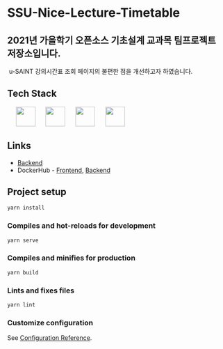 # SSU-Nice-Lecture-Timetable


## 2021년 가을학기 오픈소스 기초설계 교과목 팀프로젝트 저장소입니다.
&nbsp;u-SAINT 강의시간표 조회 페이지의 불편한 점을 개선하고자 하였습니다.


## Tech Stack
&nbsp;&nbsp;&nbsp;&nbsp;
<img src="https://v3.vuejs.org/logo.png" height="45px" />
&nbsp;&nbsp;&nbsp;&nbsp;
<img src="https://nodejs.org/static/images/logo.svg" height="45px" />
&nbsp;&nbsp;&nbsp;&nbsp;
<img src="https://labs.mysql.com/common/logos/mysql-logo.svg" height="45px" />
&nbsp;&nbsp;&nbsp;&nbsp;
<img src="https://upload.wikimedia.org/wikipedia/commons/4/4e/Docker_%28container_engine%29_logo.svg" height="45px" />


## Links
 - [Backend](https://github.com/mathpaul3/SSU-Nice-Lecture-Timetable-Backend) 
 - DockerHub - [Frontend](https://hub.docker.com/r/mathpaul3/front), [Backend](https://hub.docker.com/r/mathpaul3/backend)


## Project setup
```JavaScript
yarn install
```

### Compiles and hot-reloads for development
```JavaScript
yarn serve
```

### Compiles and minifies for production
```JavaScript
yarn build
```

### Lints and fixes files
```JavaScript
yarn lint
```

### Customize configuration
See [Configuration Reference](https://cli.vuejs.org/config/).
